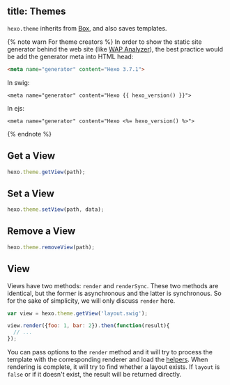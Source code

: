 title: Themes
---
`hexo.theme` inherits from [Box](box.html), and also saves templates.

{% note warn For theme creators %} In order to show the static site generator behind the web site (like [WAP Analyzer](https://www.wappalyzer.com/)), the best practice would be add the generator meta into HTML head:
```html
<meta name="generator" content="Hexo 3.7.1">
```
In swig:
```swig
<meta name="generator" content="Hexo {{ hexo_version() }}">
```
In ejs:
```ejs
<meta name="generator" content="Hexo <%= hexo_version() %>">
```
{% endnote %}

## Get a View

``` js
hexo.theme.getView(path);
```

## Set a View

``` js
hexo.theme.setView(path, data);
```

## Remove a View

``` js
hexo.theme.removeView(path);
```

## View

Views have two methods: `render` and `renderSync`. These two methods are identical, but the former is asynchronous and the latter is synchronous. So for the sake of simplicity, we will only discuss `render` here.

``` js
var view = hexo.theme.getView('layout.swig');

view.render({foo: 1, bar: 2}).then(function(result){
  // ...
});
```

You can pass options to the `render` method and it will try to process the template with the corresponding renderer and load the [helpers](helper.html). When rendering is complete, it will try to find whether a layout exists. If `layout` is `false` or if it doesn't exist, the result will be returned directly.
